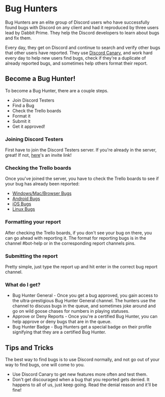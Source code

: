 <!-- TITLE: Bug Hunters -->
<!-- SUBTITLE: Helping Discord Developers manage Bug Reports and fix Bugs -->
# Bug Hunters
Bug Hunters are an elite group of Discord users who have successfully found bugs with Discord on any client and had it reproduced by three users lead by Dabbit Prime. They help the Discord developers to learn about bugs and fix them.

Every day, they get on Discord and continue to search and verify other bugs that other users have reported. They use [Discord Canary](/canary), and work hard every day to help new users find bugs, check if they're a duplicate of already reported bugs, and sometimes help others format their report.

## Become a Bug Hunter!
To become a Bug Hunter, there are a couple steps.

* Join Discord Testers
* Find a Bug
* Check the Trello boards
* Format it
* Submit it
* Get it approved!

### Joining Discord Testers
First have to join the Discord Testers server. If you're already in the server, great! If not, [here](http://discord.gg/discord-testers)'s an invite link!

### Checking the Trello boards
Once you've joined the server, you have to check the Trello boards to see if your bug has already been reported:
* [Windows/Mac/Browser Bugs](https://trello.com/b/AExxR9lU/canary-bugs)
* [Android Bugs](https://trello.com/b/Vqrkz3KO/android-beta-bugs)
* [iOS Bugs](https://trello.com/b/vLPlnX60/ios-testflight-bugs)
* [Linux Bugs](https://trello.com/b/UyU76Esh/linux-bugs)

### Formatting your report
After checking the Trello boards, if you don't see your bug on there, you can go ahead with reporting it. The format for reporting bugs is in the channel #bot-help or in the corresponding report channels pins.

### Submitting the report
Pretty simple, just type the report up and hit enter in the correct bug report channel.

### What do I get?
* Bug Hunter General - Once you get a bug approved, you gain access to the ultra-prestigious Bug Hunter General channel. The hunters use the channel to discuss bugs in the queue, and sometimes joke around and go on wild goose chases for numbers in playing statuses.
* Approve or Deny Reports - Once you're a certified Bug Hunter, you can help approve or deny bugs that are in the queue.
* Bug Hunter Badge - Bug Hunters get a special badge on their profile signifying that they are a certified Bug Hunter.

## Tips and Tricks
The best way to find bugs is to use Discord normally, and not go out of your way to find bugs, one will come to you. 
* Use Discord Canary to get new features more often and test them. 
* Don't get discouraged when a bug that you reported gets denied. It happens to all of us, just keep going. Read the denial reason and it'll be fine!